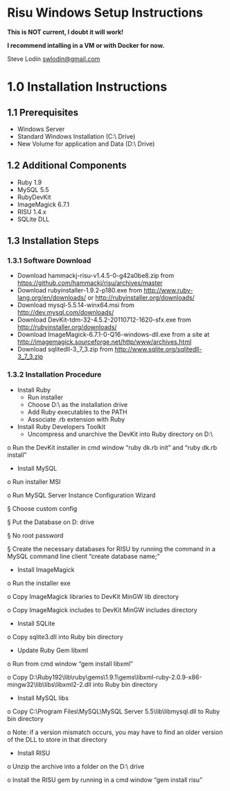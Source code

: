 # Risu Windows Setup Instructions

**This is NOT current, I doubt it will work!**

**I recommend intalling in a VM or with Docker for now.**

Steve Lodin <swlodin@gmail.com>


# 1.0 Installation Instructions

## 1.1 Prerequisites
- Windows Server
- Standard Windows Installation (C:\ Drive)
- New Volume for application and Data (D:\ Drive)

## 1.2 Additional Components
- Ruby 1.9
- MySQL 5.5
- RubyDevKit
- ImageMagick 6.7.1
- RISU 1.4.x
- SQLite DLL

## 1.3 Installation Steps
### 1.3.1 Software Download

- Download hammackj-risu-v1.4.5-0-g42a0be8.zip from https://github.com/hammackj/risu/archives/master
- Download rubyinstaller-1.9.2-p180.exe from http://www.ruby-lang.org/en/downloads/ or http://rubyinstaller.org/downloads/
- Download mysql-5.5.14-winx64.msi from http://dev.mysql.com/downloads/
- Download DevKit-tdm-32-4.5.2-20110712-1620-sfx.exe from http://rubyinstaller.org/downloads/
- Download ImageMagick-6.7.1-0-Q16-windows-dll.exe from a site at http://imagemagick.sourceforge.net/http/www/archives.html
- Download sqlitedll-3_7_3.zip from http://www.sqlite.org/sqlitedll-3_7_3.zip

### 1.3.2 Installation Procedure
- Install Ruby
	- Run installer
	- Choose D:\ as the installation drive
	- Add Ruby executables to the PATH
	- Associate .rb extension with Ruby
- Install Ruby Developers Toolkit
	- Uncompress and unarchive the DevKit into Ruby directory on D:\

o   Run the DevKit installer in cmd window “ruby dk.rb init” and “ruby dk.rb install”

- Install MySQL

o   Run installer MSI

o   Run MySQL Server Instance Configuration Wizard

§  Choose custom config

§  Put the Database on D: drive

§  No root password

§  Create the necessary databases for RISU by running the command in a MySQL command line client “create database name;”

- Install ImageMagick

o   Run the installer exe

o   Copy ImageMagick libraries to DevKit MinGW lib directory

o   Copy ImageMagick includes to DevKit MinGW includes directory

- Install SQLite

o   Copy sqlite3.dll into Ruby bin directory

- Update Ruby Gem libxml

o   Run from cmd window “gem install libxml”

o   Copy D:\Ruby192\lib\ruby\gems\1.9.1\gems\libxml-ruby-2.0.9-x86-mingw32\lib\libs\libxml2-2.dll into Ruby bin directory

- Install MySQL libs

o   Copy C:\Program Files\MySQL\MySQL Server 5.5\lib\libmysql.dll to Ruby bin directory

o   Note: if a version mismatch occurs, you may have to find an older version of the DLL to store in that directory

- Install RISU

o   Unzip the archive into a folder on the D:\ drive

o   Install the RISU gem by running in a cmd window “gem install risu”
